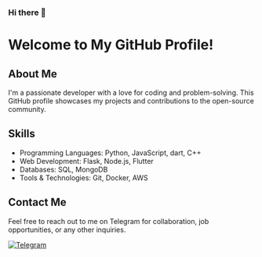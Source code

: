 ### Hi there 👋

# Welcome to My GitHub Profile!


## About Me

I'm a passionate developer with a love for coding and problem-solving. This GitHub profile showcases my projects and contributions to the open-source community.


## Skills

- Programming Languages: Python, JavaScript, dart, C++
- Web Development: Flask, Node.js, Flutter
- Databases: SQL, MongoDB
- Tools & Technologies: Git, Docker, AWS

## Contact Me

Feel free to reach out to me on Telegram for collaboration, job opportunities, or any other inquiries.

[![Telegram](https://img.shields.io/badge/Telegram-2CA5E0?style=flat-squeare&logo=telegram&logoColor=white)](https://t.me/FAS17px)
